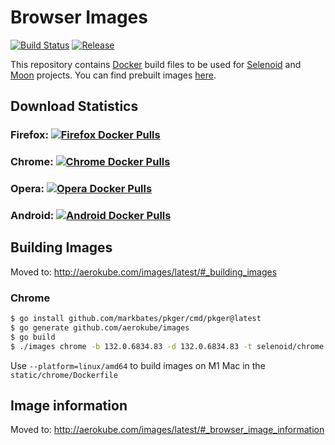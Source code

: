 # Browser Images

[![Build Status](https://github.com/aerokube/images/workflows/build/badge.svg)](https://github.com/aerokube/images/actions?query=workflow%3Abuild)
[![Release](https://img.shields.io/github/release/aerokube/images.svg)](https://github.com/aerokube/images/releases/latest)

This repository contains [Docker](http://docker.com/) build files to be used for [Selenoid](http://github.com/aerokube/selenoid) and [Moon](http://github.com/aerokube/moon) projects. You can find prebuilt images [here](https://hub.docker.com/u/selenoid/).

## Download Statistics

### Firefox: [![Firefox Docker Pulls](https://img.shields.io/docker/pulls/selenoid/firefox.svg)](https://hub.docker.com/r/selenoid/firefox)

### Chrome: [![Chrome Docker Pulls](https://img.shields.io/docker/pulls/selenoid/chrome.svg)](https://hub.docker.com/r/selenoid/chrome)

### Opera: [![Opera Docker Pulls](https://img.shields.io/docker/pulls/selenoid/opera.svg)](https://hub.docker.com/r/selenoid/opera)

### Android: [![Android Docker Pulls](https://img.shields.io/docker/pulls/selenoid/android.svg)](https://hub.docker.com/r/selenoid/android)

## Building Images

Moved to: http://aerokube.com/images/latest/#_building_images

### Chrome

```bash
$ go install github.com/markbates/pkger/cmd/pkger@latest
$ go generate github.com/aerokube/images
$ go build
$ ./images chrome -b 132.0.6834.83 -d 132.0.6834.83 -t selenoid/chrome:132.0
```

Use `--platform=linux/amd64` to build images on M1 Mac in the
`static/chrome/Dockerfile` 

## Image information

Moved to: http://aerokube.com/images/latest/#_browser_image_information
